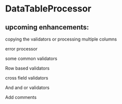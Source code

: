 # DataTableProcessor

## upcoming enhancements:

copying the validators or processing multiple columns

error processor

some common validators

Row based validators

cross field validators

And and or validators

Add comments
